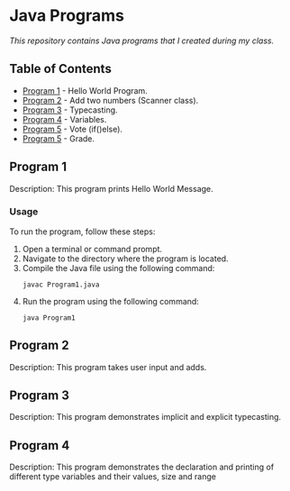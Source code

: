 
# **Java Programs**

*This repository contains Java programs that I created during my class.*

## Table of Contents

- [Program 1](#program-1) - Hello World Program.
- [Program 2](#program-2) - Add two numbers (Scanner class).
- [Program 3](#program-3) - Typecasting.
- [Program 4](#program-4) - Variables.
- [Program 5](#program-5) - Vote (if()else).
- [Program 5](#program-5) - Grade.

## Program 1

Description: This program prints Hello World Message.

### Usage

To run the program, follow these steps:

1. Open a terminal or command prompt.
2. Navigate to the directory where the program is located.
3. Compile the Java file using the following command:
    ```
    javac Program1.java
    ```
4. Run the program using the following command:
    ```
    java Program1
    ```

## Program 2

Description: This program takes user input and adds.

## Program 3

Description: This program demonstrates implicit and explicit typecasting.

## Program 4

Description: This program demonstrates the declaration and printing of different type variables and their values, size and range
